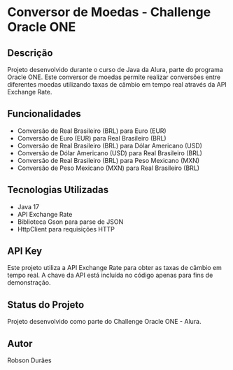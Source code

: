 # Conversor de Moedas - Challenge Oracle ONE

## Descrição
Projeto desenvolvido durante o curso de Java da Alura, parte do programa Oracle ONE. Este conversor de moedas permite realizar conversões entre diferentes moedas utilizando taxas de câmbio em tempo real através da API Exchange Rate.

## Funcionalidades
- Conversão de Real Brasileiro (BRL) para Euro (EUR)
- Conversão de Euro (EUR) para Real Brasileiro (BRL)
- Conversão de Real Brasileiro (BRL) para Dólar Americano (USD)
- Conversão de Dólar Americano (USD) para Real Brasileiro (BRL)
- Conversão de Real Brasileiro (BRL) para Peso Mexicano (MXN)
- Conversão de Peso Mexicano (MXN) para Real Brasileiro (BRL)

## Tecnologias Utilizadas
- Java 17
- API Exchange Rate
- Biblioteca Gson para parse de JSON
- HttpClient para requisições HTTP

## API Key
Este projeto utiliza a API Exchange Rate para obter as taxas de câmbio em tempo real. 
A chave da API está incluída no código apenas para fins de demonstração.

## Status do Projeto
Projeto desenvolvido como parte do Challenge Oracle ONE - Alura.

## Autor
Robson Durães
